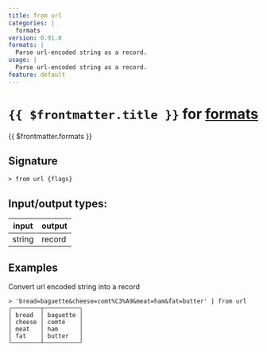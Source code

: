 ```yaml
---
title: from url
categories: |
  formats
version: 0.91.0
formats: |
  Parse url-encoded string as a record.
usage: |
  Parse url-encoded string as a record.
feature: default
---
```

<!-- This file is automatically generated. Please edit the command in https://github.com/nushell/nushell instead. -->

# `{{ $frontmatter.title }}` for [formats](/commands/categories/formats.md)

<div class='command-title'>{{ $frontmatter.formats }}</div>

## Signature

```> from url {flags} ```


## Input/output types:

| input  | output |
| ------ | ------ |
| string | record |

## Examples

Convert url encoded string into a record
```nu
> 'bread=baguette&cheese=comt%C3%A9&meat=ham&fat=butter' | from url
╭────────┬──────────╮
│ bread  │ baguette │
│ cheese │ comté    │
│ meat   │ ham      │
│ fat    │ butter   │
╰────────┴──────────╯
```
